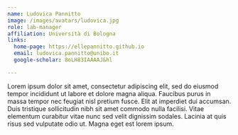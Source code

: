 ```yaml
---
name: Ludovica Pannitto
image: /images/avatars/ludovica.jpg
role: lab-manager
affiliation: Università di Bologna
links:
  home-page: https://ellepannitto.github.io
  email: ludovica.pannitto@unibo.it
  google-scholar: 8oLH83IAAAAJ&hl

---
```


Lorem ipsum dolor sit amet, consectetur adipiscing elit, sed do eiusmod
tempor incididunt ut labore et dolore magna aliqua.
Faucibus purus in massa tempor nec feugiat nisl pretium fusce.
Elit at imperdiet dui accumsan.
Duis tristique sollicitudin nibh sit amet commodo nulla facilisi.
Vitae elementum curabitur vitae nunc sed velit dignissim sodales.
Lacinia at quis risus sed vulputate odio ut.
Magna eget est lorem ipsum.